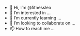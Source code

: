 - 👋 Hi, I’m @fitnessleo
- 👀 I’m interested in ...
- 🌱 I’m currently learning ...
- 💞️ I’m looking to collaborate on ...
- 📫 How to reach me ...

<!---
fitnessleo/fitnessleo is a ✨ special ✨ repository because its `README.md` (this file) appears on your GitHub profile.
You can click the Preview link to take a look at your changes.
--->
